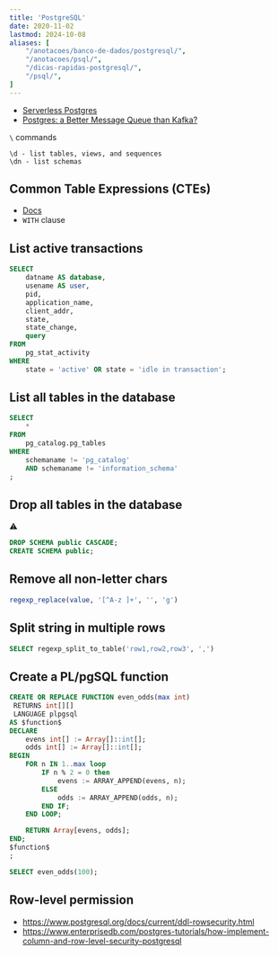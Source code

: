```yaml
---
title: 'PostgreSQL'
date: 2020-11-02
lastmod: 2024-10-08
aliases: [
    "/anotacoes/banco-de-dados/postgresql/",
    "/anotacoes/psql/",
    "/dicas-rapidas-postgresql/",
    "/psql/",
]
---
```

- [Serverless Postgres](https://neon.tech/)
- [Postgres: a Better Message Queue than Kafka?](https://dagster.io/blog/skip-kafka-use-postgres-message-queue)

`\` commands
```
\d - list tables, views, and sequences
\dn - list schemas
```

## Common Table Expressions (CTEs)
- [Docs](https://www.postgresql.org/docs/14/queries-with.html)
- `WITH` clause

## List active transactions
   ```sql
   SELECT
       datname AS database,
       usename AS user,
       pid,
       application_name,
       client_addr,
       state,
       state_change,
       query
   FROM
       pg_stat_activity
   WHERE
       state = 'active' OR state = 'idle in transaction';
   ```

## List all tables in the database
```sql
SELECT
    *
FROM
    pg_catalog.pg_tables
WHERE
    schemaname != 'pg_catalog'
    AND schemaname != 'information_schema'
;
```

## Drop all tables in the database
:warning:
```sql
DROP SCHEMA public CASCADE;
CREATE SCHEMA public;
```

## Remove all non-letter chars
```sql
regexp_replace(value, '[^A-z ]+', '', 'g')
```

## Split string in multiple rows
```sql
SELECT regexp_split_to_table('row1,row2,row3', ',')
```

## Create a PL/pgSQL function
```sql
CREATE OR REPLACE FUNCTION even_odds(max int)
 RETURNS int[][]
 LANGUAGE plpgsql
AS $function$
DECLARE
    evens int[] := Array[]::int[];
    odds int[] := Array[]::int[];
BEGIN
    FOR n IN 1..max loop
        IF n % 2 = 0 then
            evens := ARRAY_APPEND(evens, n);
        ELSE
            odds := ARRAY_APPEND(odds, n);
        END IF;
    END LOOP;

    RETURN Array[evens, odds];
END;
$function$
;

SELECT even_odds(100);
```

## Row-level permission
- https://www.postgresql.org/docs/current/ddl-rowsecurity.html
- https://www.enterprisedb.com/postgres-tutorials/how-implement-column-and-row-level-security-postgresql
